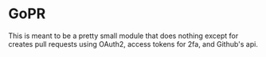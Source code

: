 # GoPR

This is meant to be a pretty small module that does nothing except for creates pull requests using OAuth2, access tokens for 2fa, and Github's api.

